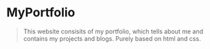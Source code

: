 # MyPortfolio
>This website consisits of my portfolio, which tells about me and contains my projects and blogs. Purely based on html and css.
